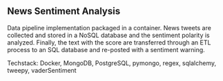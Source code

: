 ## News Sentiment Analysis

Data pipeline implementation packaged in a container. News tweets are collected and stored in a NoSQL database and the sentiment polarity is analyzed. 
Finally, the text with the score are transferred through an ETL process to an SQL database and re-posted with a sentiment warning.  


Techstack: Docker, MongoDB, PostgreSQL, pymongo, regex, sqlalchemy, tweepy, vaderSentiment
